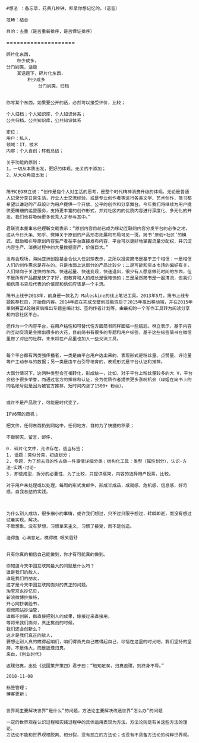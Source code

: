 ﻿
	#想法 ：备忘录，花费几秒钟，积录你想记忆的。（语音）

	范畴：结合

	目的：去重（是否重新排序，是否保证排序）


====================

	碎片化东西，
		积少成多，
	分门别类，话题
		某话题下，碎片化东西，
			积少成多
				分门别类，归档


	你写某个东西，如果要公开的话，必然可以接受评价，比较；

	个人归档；个人知识库，个人知识体系；
	公共归档，公共知识库，公共知识体系

	定位：
	用户：私人，
	领域：IT，技术
	内容：个人自创；转载总结；

	关于功能的原则：
	1，一切从本质出发，更好的体现，无关的不添加；
	2，从大众角度出发；


	简书CEO林立说：“创作是每个人对生活的思考，是整个时代精神消费升级的体现。无论是普通人记录分享日常生活，行业人士交流经验，或是专业创作者等进行各类文学、艺术创作，简书都希望以谦逊的产品设计为用户提供一个开放、公平的创作和分享舞台。今年我们将继续为用户提供更精细的运营服务，支持更丰富的创作形式，并对社区内的优质内容进行深度化、多元化的开发。我们也将吸纳更多优秀人才参与其中。”

	君联资本董事总经理靳文戟表示：“原创内容目前已成为移动互联网内容分发平台的必争之地，这从今日头条、知乎、微博关于原创的产品形态拓展和布局可见一斑。简书‘原创+社区’的模式，鼓励和引导原创内容生产者在平台直接发布内容，平台可以更好地掌握流量分配权，并沉淀内容生产、消费过程中的大量数据资产，价值巨大。”

	发布会现场，海纳亚洲创投基金合伙人任剑琼表示，之所以投资简书是基于三个相信：一是相信人们的创作需求是存在的，只是市面上这部分的产品比较少；二是可能和资本市场的偏好有关，人们倾向于关注快的东西，快速起量、快速变现，快速退出，很少有人愿意做花时间的东西，但不是所有产品都是快了才好，但教育和人的成长是很难快的；三是虽然简书是一股清流，但我们相信简书背后代表的价值观和信仰应该是一个主流。

	简书上线于2013年，前身是一款名为 Maleskine的线上笔记工具。2013年5月，简书上线专题推荐栏目，开始做内容。2014年底在完成戈壁创投融资后于2015年推出移动端，并在2015年拿到赛富A轮融资后推出专题主编计划、签约作者计划等，由最初的一个写作工具转为阅读分享和内容社区平台。

	但作为一个内容平台，在用户粘性和可替代性方面简书同样面临一些尴尬。林立表示，基于内容的互动交流是会擦出很多的火花，目前简书有很多的专题和用户标签，基于这些标签简书在微信里做了对应的社群，未来将在产品里也加入一些交流工具。


	每个平台都有两类强传播者，一类是由平台用户选出来的，表现形式是粉丝量、点赞量、评论量等户主动参与的数据；另一类是由平台引导培育的，表现形式是平台认证和推荐。

	大部分情况下，这两种类型会互相转化，形成统一，比如，对于平台上粉丝量较多的大 V，平台会给予很多荣誉，而通过官方的推荐和认证，会为优质作者提供更多涨粉机会（琛姐在简书上的同名账号就是因为被官方推荐，短时间内涨了1500+ 粉丝）。


	或许不是产品败了，可能是时代变了。

	IPV6带的商机；

	把文件，任何东西扔到网站中，任何地方，目的为了快捷的积录；

	不做聊天，留言，邮件，

	0. 碎片化文件，允许存在，适当标签；
	1. 话题：类似分类，初级划分；
	2. 专题，为了想去目的性去做一件事情详细分类；结构化工具：类型（属性划分），认识-方法-实践-讨论-
	3. 即使成型，拆分的必要性，为了比较，只提供框架，内容的选择用户投票，比较。

	对于用户未处理或以处理，每周的形式发邮件，形成半成品，成就感，危机感，信息感，好奇感。自我总结的实践。



	为什么别人成功，很多细小的事情，或许我们想过，只不过只限于想过，转瞬即逝，而没有想过试着实现，解决。
	不敢想象，没有梦想，习惯拿来主义，习惯了接受，而不是创造。

	渔得鱼 心满意足，樵得樵 眼笑眉舒


	只有你真的相信自己能做到，你才有可能真的做到。

	你知道今天中国互联网最大的问题是什么吗？
	谁是我们的敌人，
	谁是我们的朋友，
	这才是今天中国互联网面对的真正的问题。
	淘宝京东抄亿贝，
	新浪微博抄推特，
	开心网抄袭脸书，
	视频网站抄油管，
	谁都不创新，都直接把别人的成果，嫁接过来直接用，
	等将来我们面对，真正挑战的时候，
	我们还会创新么？
	这才是我们真正的敌人，
	要想让别人真的瞧得起咱们，咱们得首先自己瞧得起自己，珍惜在这里的时光吧。我们坚持的坚持，不是伟大，而是返璞归真。
	来自，《创业时代》

	返璞归真，出处《战国策齐策四》君子曰：“触知足矣，归真返璞，则终身不辱。”

	2018-11-08

	标签管理；
	博客更新；


	世界观主要解决世界“是什么”的问题，方法论主要解决改造世界“怎么办”的问题

	一定的世界观在认识过程和实践过程中的具体运用表现为方法。方法论则是有关这些方法的理论。
	方法论不能和世界观相脱离、相分裂，没有孤立的方法论；也没有不具备方法论的纯粹世界观。
